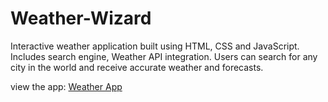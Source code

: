 # Weather-Wizard
Interactive weather application built using HTML, CSS and JavaScript.
Includes search engine, Weather API integration. 
Users can search for any city in the world and receive accurate weather and forecasts.







view the app:
[Weather App](weather-wizard-by-ediey.netlify.app)
